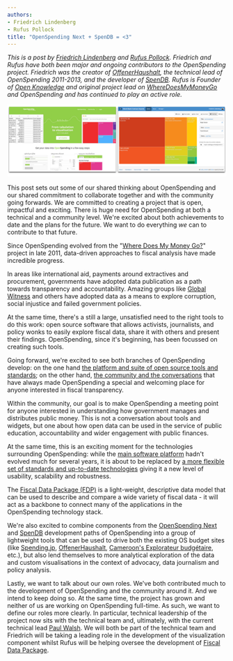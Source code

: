 ```yaml
---
authors:
- Friedrich Lindenberg
- Rufus Pollock
title: "OpenSpending Next + SpenDB = <3"
---
```


*This is a post by [Friedrich Lindenberg](https://discuss.okfn.org/users/pudo/activity) and [Rufus Pollock](https://discuss.okfn.org/users/rufuspollock/activity). Friedrich and Rufus have both been major and ongoing contributors to the OpenSpending project. Friedrich was the creator of [OffenerHaushalt](http://db.offenerhaushalt.de/), the technical lead of OpenSpending 2011-2013, and the developer of [SpenDB](http://spendb.org/). Rufus is Founder of [Open Knowledge](https://okfn.org/) and original project lead on [WhereDoesMyMoneyGo](http://wheredoesmymoneygo.org/) and OpenSpending and has continued to play an active role.*

![Next + SpenDB](/img/next-and-spendb.png)

This post sets out some of our shared thinking about OpenSpending and our shared commitment to collaborate together and with the community going forwards. We are committed to creating a project that is open, impactful and exciting. There is huge need for OpenSpending at both a technical and a community level. We're excited about both achievements to date and the plans for the future. We want to do everything *we* can to contribute to that future.

Since OpenSpending evolved from the "[Where Does My Money Go?](http://wheredoesmymoneygo.org/)" project in late 2011, data-driven approaches to fiscal analysis have made incredible progress. 

In areas like international aid, payments around extractives and procurement, governments have adopted data publication as a path towards transparency and accountability. Amazing groups like [Global Witness](https://www.globalwitness.org/en-gb/) and others have adopted data as a means to explore corruption, social injustice and failed government policies.

At the same time, there's a still a large, unsatisfied need to the right tools to do this work: open source software that allows activists, journalists, and policy wonks to easily explore fiscal data, share it with others and present their findings. OpenSpending, since it's beginning, has been focussed on creating such tools.

Going forward, we're excited to see both branches of OpenSpending develop: on the one hand [the platform and suite of open source tools and standards](https://github.com/openspending/); on the other hand, [the community and the conversations](https://discuss.okfn.org/c/openspending) that have always made OpenSpending a special and welcoming place for anyone interested in fiscal transparency.

Within the community, our goal is to make OpenSpending a meeting point for anyone interested in understanding how government manages and distributes public money. This is not a conversation about tools and widgets, but one about how open data can be used in the service of public education, accountability and wider engagement with public finances. 

At the same time, this is an exciting moment for the technologies surrounding OpenSpending: while the [main software platform](http://openspending.org/) hadn't evolved much for several years, it is about to be replaced by [a more flexible set of standards and up-to-date technologies](/next/) giving it a new level of usability, scalability and robustness. 

The [Fiscal Data Package (FDP)](http://fiscal.dataprotocols.org/) is a light-weight, descriptive data model that can be used to describe and compare a wide variety of fiscal data - it will act as a backbone to connect many of the applications in the OpenSpending technology stack.

We're also excited to combine components from the [OpenSpending Next](/next/) and [SpenDB](http://spendb.org/) development paths of OpenSpending into a group of lightweight tools that can be used to drive both the existing OS budget sites (like [Spending.jp](http://spending.jp/), [OffenerHaushalt](http://db.offenerhaushalt.de/), [Cameroon's Explorateur budgétaire](http://cameroon.openspending.org/fr/), etc.), but also lend themselves to more analytical exploration of the data and custom visualisations in the context of advocacy, data journalism and policy analysis.

Lastly, we want to talk about our own roles. We've both contributed much to the development of OpenSpending and the community around it. And we intend to keep doing so. At the same time, the project has grown and neither of us are working on OpenSpending full-time. As such, we want to define our roles more clearly. In particular, technical leadership of the project now sits with the technical team and, ultimately, with the current technical lead [Paul Walsh](https://discuss.okfn.org/users/pwalsh/activity). We will both be part of the technical team and Friedrich will be taking a leading role in the development of the visualization component whilst Rufus will be helping oversee the development of [Fiscal Data Package](http://fiscal.dataprotocols.org/). 
